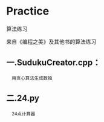 Practice
========

算法练习

来自《编程之美》及其他书的算法练习

##  一.SudukuCreator.cpp： ##
	  用贪心算法生成数独
## 二.24.py ##
	  24点计算器
